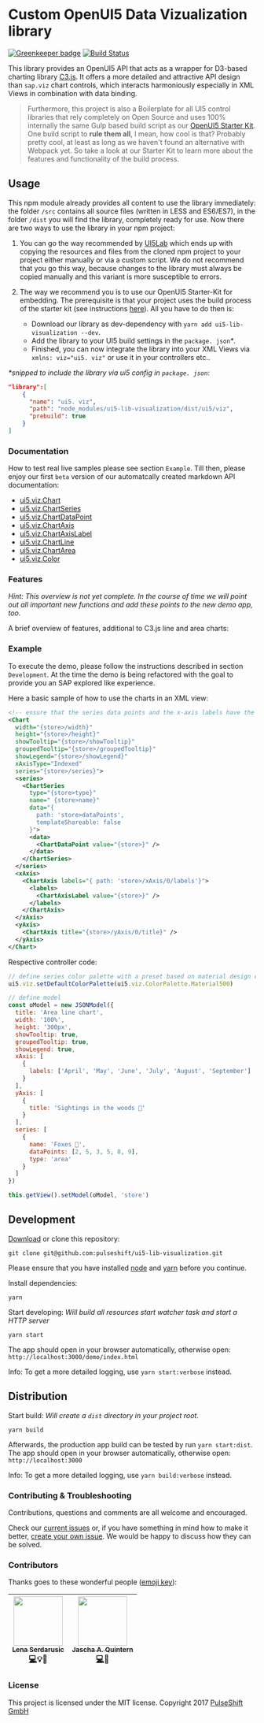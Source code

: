 # Custom OpenUI5 Data Vizualization library

[![Greenkeeper badge](https://badges.greenkeeper.io/pulseshift/ui5-lib-visualization.svg)](https://greenkeeper.io/)
[![Build Status](https://travis-ci.org/pulseshift/ui5-lib-visualization.svg?branch=master)](https://travis-ci.org/pulseshift/ui5-lib-visualization)

This library provides an OpenUI5 API that acts as a wrapper for D3-based charting library [C3.js](http://c3js.org/). It offers a more detailed and attractive API design than `sap.viz` chart controls, which interacts harmoniously especially in XML Views in combination with data binding.

> Furthermore, this project is also a Boilerplate for all UI5 control libraries that rely completely on Open Source and uses 100% internally the same Gulp based build script as our [OpenUI5 Starter Kit](https://github.com/pulseshift/openui5-gulp-starter-kit). One build script to **rule them all**, I mean, how cool is that? Probably pretty cool, at least as long as we haven't found an alternative with Webpack yet. So take a look at our Starter Kit to learn more about the features and functionality of the build process.

## Usage

This npm module already provides all content to use the library immediately: the folder `/src` contains all source files (written in LESS and ES6/ES7), in the folder `/dist` you will find the library, completely ready for use. Now there are two ways to use the library in your npm project:

1. You can go the way recommended by [UI5Lab](https://github.com/UI5Lab/UI5Lab-library-simple) which ends up with copying the resources and files from the cloned npm project to your project either manually or via a custom script. We do not recommend that you go this way, because changes to the library must always be copied manually and this variant is more susceptible to errors.

1. The way we recommend you is to use our OpenUI5 Starter-Kit for embedding. The prerequisite is that your project uses the build process of the starter kit (see instructions [here](https://github.com/pulseshift/openui5-gulp-starter-kit)). All you have to do then is:
   * Download our library as dev-dependency with `yarn add ui5-lib-visualization --dev`.
   * Add the library to your UI5 build settings in the `package. json`_\*_.
   * Finished, you can now integrate the library into your XML Views via `xmlns: viz="ui5. viz"` or use it in your controllers etc..

_\*snipped to include the library via ui5 config in `package. json`:_

```json
"library":[
    {
      "name": "ui5. viz",
      "path": "node_modules/ui5-lib-visualization/dist/ui5/viz",
      "prebuild": true
    }
]
```

### Documentation

How to test real live samples please see section `Example`. Till then, please enjoy our first `beta` version of our automatcally created markdown API documentation:

* [ui5.viz.Chart](./docs/Chart.md)
* [ui5.viz.ChartSeries](./docs/ChartSeries.md)
* [ui5.viz.ChartDataPoint](./docs/ChartDataPoint.md)
* [ui5.viz.ChartAxis](./docs/ChartAxis.md)
* [ui5.viz.ChartAxisLabel](./docs/ChartAxisLabel.md)
* [ui5.viz.ChartLine](./docs/ChartLine.md)
* [ui5.viz.ChartArea](./docs/ChartArea.md)
* [ui5.viz.Color](./docs/Color.md)

### Features

_Hint: This overview is not yet complete. In the course of time we will point out all important new functions and add these points to the new demo app, too._

A brief overview of features, additional to C3.js line and area charts:

### Example

To execute the demo, please follow the instructions described in section `Development`. At the time the demo is being refactored with the goal to provide you an SAP explored like experience.

Here a basic sample of how to use the charts in an XML view:

```xml
<!-- ensure that the series data points and the x-axis labels have the exact same amount of entries -->
<Chart
  width="{store>/width}"
  height="{store>/height}"
  showTooltip="{store>/showTooltip}"
  groupedTooltip="{store>/groupedTooltip}"
  showLegend="{store>/showLegend}"
  xAxisType="Indexed"
  series="{store>/series}">
  <series>
    <ChartSeries
      type="{store>type}"
      name=" {store>name}"
      data="{
        path: 'store>dataPoints',
        templateShareable: false
      }">
      <data>
        <ChartDataPoint value="{store>}" />
      </data>
    </ChartSeries>
  </series>
  <xAxis>
    <ChartAxis labels="{ path: 'store>/xAxis/0/labels'}">
      <labels>
        <ChartAxisLabel value="{store>}" />
      </labels>
    </ChartAxis>
  </xAxis>
  <yAxis>
    <ChartAxis title="{store>/yAxis/0/title}" />
  </yAxis>
</Chart>
```

Respective controller code:

```js
// define series color palette with a preset based on material design colors
ui5.viz.setDefaultColorPalette(ui5.viz.ColorPalette.Material500)

// define model
const oModel = new JSONModel({
  title: 'Area line chart',
  width: '100%',
  height: '300px',
  showTooltip: true,
  groupedTooltip: true,
  showLegend: true,
  xAxis: [
    {
      labels: ['April', 'May', 'June', 'July', 'August', 'September']
    }
  ],
  yAxis: [
    {
      title: 'Sightings in the woods 🍃'
    }
  ],
  series: [
    {
      name: 'Foxes 🦊',
      dataPoints: [2, 5, 3, 5, 8, 9],
      type: 'area'
    }
  ]
})

this.getView().setModel(oModel, 'store')
```

## Development

[Download](https://github.com/pulseshift/ui5-lib-visualization/archive/master.zip) or clone this repository:

```
git clone git@github.com:pulseshift/ui5-lib-visualization.git
```

Please ensure that you have installed [node](https://nodejs.org/en/) and [yarn](https://yarnpkg.com/en/docs/install) before you continue.

Install dependencies:

```
yarn
```

Start developing:
_Will build all resources start watcher task and start a HTTP server_

```
yarn start
```

The app should open in your browser automatically, otherwise open: `http://localhost:3000/demo/index.html`

Info: To get a more detailed logging, use `yarn start:verbose` instead.

## Distribution

Start build:
_Will create a `dist` directory in your project root._

```
yarn build
```

Afterwards, the production app build can be tested by run `yarn start:dist`. The app should open in your browser automatically, otherwise open: `http://localhost:3000`

Info: To get a more detailed logging, use `yarn build:verbose` instead.

### Contributing & Troubleshooting

Contributions, questions and comments are all welcome and encouraged.

Check our [current issues](https://github.com/pulseshift/ui5-lib-visualization/issues) or, if you have something in mind how to make it better, [create your own issue](https://github.com/pulseshift/ui5-lib-visualization/issues/new). We would be happy to discuss how they can be solved.

### Contributors

Thanks goes to these wonderful people ([emoji key](https://github.com/kentcdodds/all-contributors#emoji-key)):

<!-- ALL-CONTRIBUTORS-LIST:START - Do not remove or modify this section -->

| [<img src="https://avatars1.githubusercontent.com/u/28702172?s=460&v=4" width="100px;"/><br /><sub><b>Lena Serdarusic</b></sub>](https://github.com/lenasrd)<br />[💻](https://github.com/pulseshift/ui5-lib-visualization/commits?author=lenasrd 'Code')💡🤔 | [<img src="https://avatars2.githubusercontent.com/u/8706643?s=460&v=4" width="100px;"/><br /><sub><b>Jascha A. Quintern</b></sub>](http://jascha-quintern.de)<br />[💻](https://github.com/pulseshift/ui5-lib-visualization/commits?author=fuchsvomwalde 'Code')💬 |
| :-----------------------------------------------------------------------------------------------------------------------------------------------------------------------------------------------------------------------------------------------------------: | :----------------------------------------------------------------------------------------------------------------------------------------------------------------------------------------------------------------------------------------------------------------: |


### License

This project is licensed under the MIT license.
Copyright 2017 [PulseShift GmbH](https://pulseshift.com)
